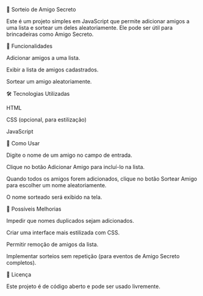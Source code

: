 🎉 Sorteio de Amigo Secreto

Este é um projeto simples em JavaScript que permite adicionar amigos a uma lista e sortear um deles aleatoriamente. Ele pode ser útil para brincadeiras como Amigo Secreto.

🚀 Funcionalidades

Adicionar amigos a uma lista.

Exibir a lista de amigos cadastrados.

Sortear um amigo aleatoriamente.

🛠️ Tecnologias Utilizadas

HTML

CSS (opcional, para estilização)

JavaScript

📌 Como Usar

Digite o nome de um amigo no campo de entrada.

Clique no botão Adicionar Amigo para incluí-lo na lista.

Quando todos os amigos forem adicionados, clique no botão Sortear Amigo para escolher um nome aleatoriamente.

O nome sorteado será exibido na tela.

🐞 Possíveis Melhorias

Impedir que nomes duplicados sejam adicionados.

Criar uma interface mais estilizada com CSS.

Permitir remoção de amigos da lista.

Implementar sorteios sem repetição (para eventos de Amigo Secreto completos).

📄 Licença

Este projeto é de código aberto e pode ser usado livremente.
